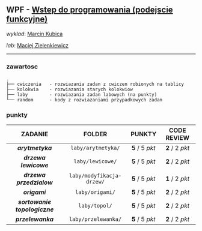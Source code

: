 ## WPF - [Wstep do programowania (podejscie funkcyjne)](https://usosweb.uw.edu.pl/kontroler.php?_action=katalog2/przedmioty/pokazPrzedmiot&prz_kod=1000-211bWPF)

_wyklad_: [Marcin Kubica](https://usosweb.uw.edu.pl/kontroler.php?_action=katalog2/osoby/pokazOsobe&os_id=362)

_lab_: [Maciej Zielenkiewicz](https://usosweb.uw.edu.pl/kontroler.php?_action=katalog2/osoby/pokazOsobe&os_id=114492)

---

### zawartosc

```
.
├── cwiczenia   - rozwiazania zadan z cwiczen robionych na tablicy
├── kolokwia    - rozwiazania starych kolokwiow
├── laby        - rozwiazania zadan labowych (na punkty)
└── random      - kody z rozwiazaniami przypadkowych zadan
```

### punkty

| ZADANIE                       | FOLDER                    | PUNKTY          | CODE REVIEW     |
| :---------------------------: | :-----------------------: | :-------------: | :-------------: |
| **_arytmetyka_**              | `laby/arytmetyka/`        | **5** / 5 _pkt_ | **2** / 2 _pkt_ |
| **_drzewa lewicowe_**         | `laby/lewicowe/`          | **5** / 5 _pkt_ | **2** / 2 _pkt_ |
| **_drzewa przedzialow_**      | `laby/modyfikacja-drzew/` | **5** / 5 _pkt_ | **1** / 2 _pkt_ |
| **_origami_**                 | `laby/origami/`           | **5** / 5 _pkt_ | **2** / 2 _pkt_ |
| **_sortowanie topologiczne_** | `laby/topol/`             | **5** / 5 _pkt_ | **2** / 2 _pkt_ |
| **_przelewanka_**             | `laby/przelewanka/`       | **5** / 5 _pkt_ | **2** / 2 _pkt_ |
